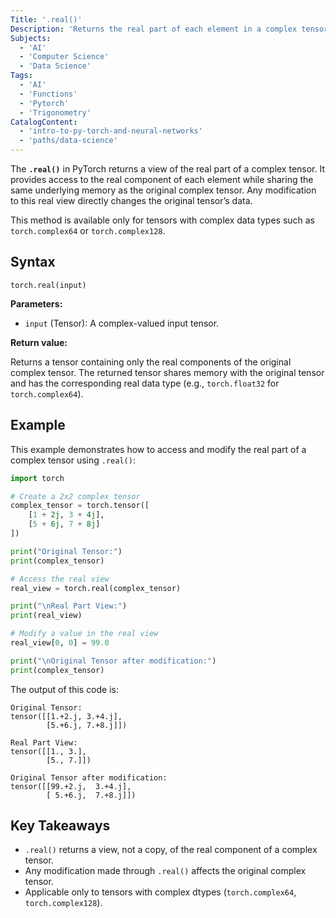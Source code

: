 ```yaml
---
Title: '.real()'
Description: 'Returns the real part of each element in a complex tensor in PyTorch.'
Subjects:
  - 'AI'
  - 'Computer Science'
  - 'Data Science'
Tags: 
  - 'AI'
  - 'Functions'
  - 'Pytorch'
  - 'Trigonometry'
CatalogContent: 
  - 'intro-to-py-torch-and-neural-networks'
  - 'paths/data-science'
---
```


The **`.real()`** in PyTorch returns a view of the real part of a complex tensor. It provides access to the real component of each element while sharing the same underlying memory as the original complex tensor. Any modification to this real view directly changes the original tensor’s data.

This method is available only for tensors with complex data types such as `torch.complex64` or `torch.complex128`.

## Syntax

```pseudo
torch.real(input)
```

**Parameters:**

- `input` (Tensor): A complex-valued input tensor.

**Return value:**

Returns a tensor containing only the real components of the original complex tensor. The returned tensor shares memory with the original tensor and has the corresponding real data type (e.g., `torch.float32` for `torch.complex64`).

## Example

This example demonstrates how to access and modify the real part of a complex tensor using `.real()`:

```py
import torch

# Create a 2x2 complex tensor
complex_tensor = torch.tensor([
    [1 + 2j, 3 + 4j],
    [5 + 6j, 7 + 8j]
])

print("Original Tensor:")
print(complex_tensor)

# Access the real view
real_view = torch.real(complex_tensor)

print("\nReal Part View:")
print(real_view)

# Modify a value in the real view
real_view[0, 0] = 99.0

print("\nOriginal Tensor after modification:")
print(complex_tensor)
```

The output of this code is:

```shell
Original Tensor:
tensor([[1.+2.j, 3.+4.j],
        [5.+6.j, 7.+8.j]])

Real Part View:
tensor([[1., 3.],
        [5., 7.]])

Original Tensor after modification:
tensor([[99.+2.j,  3.+4.j],
        [ 5.+6.j,  7.+8.j]])
```

## Key Takeaways

- `.real()` returns a view, not a copy, of the real component of a complex tensor.
- Any modification made through `.real()` affects the original complex tensor.
- Applicable only to tensors with complex dtypes (`torch.complex64`, `torch.complex128`).
